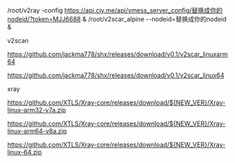 /root/v2ray -config https://api.cjy.me/api/vmess_server_config/替换成你的nodeid/?token=MJJ6688 &
/root/v2scar_alpine --nodeid=替换成你的nodeid &

v2scan

https://github.com/jackma778/shx/releases/download/v0.1/v2scar_linuxarm64

https://github.com/jackma778/shx/releases/download/v0.1/v2scar_linux64

xray

https://github.com/XTLS/Xray-core/releases/download/${NEW_VER}/Xray-linux-arm32-v7a.zip

https://github.com/XTLS/Xray-core/releases/download/${NEW_VER}/Xray-linux-arm64-v8a.zip

https://github.com/XTLS/Xray-core/releases/download/${NEW_VER}/Xray-linux-64.zip
